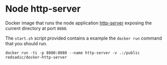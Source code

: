 # Node http-server

Docker image that runs the node application [http-server](https://www.npmjs.com/package/http-server) exposing the current directory at port `8080`.

The `start.sh` script provided contains a example the `docker run` command that you should run.

```
docker run -ti -p 8080:8080 --name http-server -v .:/public redsadic/docker-http-server
```